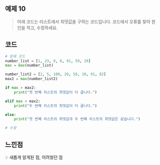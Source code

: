 ## 예제 10

> 아래 코드는 리스트에서 최댓값을 구하는 코드입니다.
> 코드에서 오류를 찾아 원인을 적고, 수정하세요.

## 코드

```python
# 문제 코드
number_list = [1, 23, 9, 6, 91, 59, 29]
max = max(number_list)

number_list2 = [2, 5, 100, 20, 50, 10, 91, 82]
max2 = max(number_list2)

if max > max2:
    print("첫 번째 리스트의 최댓값이 더 큽니다.")

elif max < max2:
    print("두 번째 리스트의 최댓값이 더 큽니다.")

else:
    print("첫 번째 리스트의 최댓값과 두 번째 리스트의 최댓값은 같습니다.")

# 수정

```

## 느낀점

<aside>
💡 새롭게 알게된 점, 어려웠던 점


</aside>
